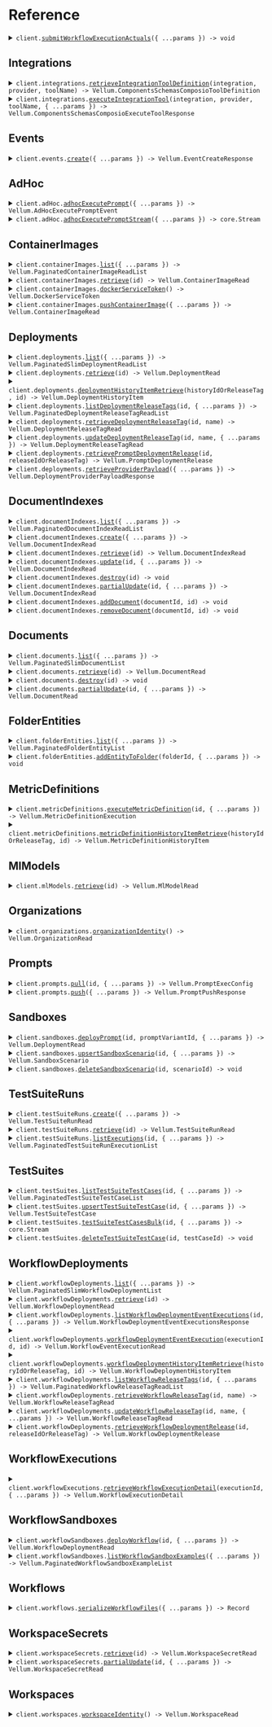# Reference

<details><summary><code>client.<a href="/src/Client.ts">submitWorkflowExecutionActuals</a>({ ...params }) -> void</code></summary>
<dl>
<dd>

#### 📝 Description

<dl>
<dd>

<dl>
<dd>

    Used to submit feedback regarding the quality of previous workflow execution and its outputs.

    **Note:** Uses a base url of `https://predict.vellum.ai`.

</dd>
</dl>
</dd>
</dl>

#### 🔌 Usage

<dl>
<dd>

<dl>
<dd>

```typescript
await client.submitWorkflowExecutionActuals({
    actuals: [
        {
            outputType: "STRING",
        },
        {
            outputType: "STRING",
        },
    ],
});
```

</dd>
</dl>
</dd>
</dl>

#### ⚙️ Parameters

<dl>
<dd>

<dl>
<dd>

**request:** `Vellum.SubmitWorkflowExecutionActualsRequest`

</dd>
</dl>

<dl>
<dd>

**requestOptions:** `VellumClient.RequestOptions`

</dd>
</dl>
</dd>
</dl>

</dd>
</dl>
</details>

##

## Integrations

<details><summary><code>client.integrations.<a href="/src/api/resources/integrations/client/Client.ts">retrieveIntegrationToolDefinition</a>(integration, provider, toolName) -> Vellum.ComponentsSchemasComposioToolDefinition</code></summary>
<dl>
<dd>

#### 🔌 Usage

<dl>
<dd>

<dl>
<dd>

```typescript
await client.integrations.retrieveIntegrationToolDefinition("integration", "provider", "tool_name");
```

</dd>
</dl>
</dd>
</dl>

#### ⚙️ Parameters

<dl>
<dd>

<dl>
<dd>

**integration:** `string` — The integration name

</dd>
</dl>

<dl>
<dd>

**provider:** `string` — The integration provider name

</dd>
</dl>

<dl>
<dd>

**toolName:** `string` — The tool's unique name, as specified by the integration provider

</dd>
</dl>

<dl>
<dd>

**requestOptions:** `Integrations.RequestOptions`

</dd>
</dl>
</dd>
</dl>

</dd>
</dl>
</details>

<details><summary><code>client.integrations.<a href="/src/api/resources/integrations/client/Client.ts">executeIntegrationTool</a>(integration, provider, toolName, { ...params }) -> Vellum.ComponentsSchemasComposioExecuteToolResponse</code></summary>
<dl>
<dd>

#### 🔌 Usage

<dl>
<dd>

<dl>
<dd>

```typescript
await client.integrations.executeIntegrationTool("integration", "provider", "tool_name", {
    provider: "COMPOSIO",
    arguments: {
        arguments: {
            key: "value",
        },
    },
});
```

</dd>
</dl>
</dd>
</dl>

#### ⚙️ Parameters

<dl>
<dd>

<dl>
<dd>

**integration:** `string` — The integration name

</dd>
</dl>

<dl>
<dd>

**provider:** `string` — The integration provider name

</dd>
</dl>

<dl>
<dd>

**toolName:** `string` — The tool's unique name, as specified by the integration provider

</dd>
</dl>

<dl>
<dd>

**request:** `Vellum.ComponentsSchemasComposioExecuteToolRequest`

</dd>
</dl>

<dl>
<dd>

**requestOptions:** `Integrations.RequestOptions`

</dd>
</dl>
</dd>
</dl>

</dd>
</dl>
</details>

## Events

<details><summary><code>client.events.<a href="/src/api/resources/events/client/Client.ts">create</a>({ ...params }) -> Vellum.EventCreateResponse</code></summary>
<dl>
<dd>

#### 📝 Description

<dl>
<dd>

<dl>
<dd>

Accept an event or list of events and publish them to ClickHouse for analytics processing.

</dd>
</dl>
</dd>
</dl>

#### 🔌 Usage

<dl>
<dd>

<dl>
<dd>

```typescript
await client.events.create([
    {
        name: "node.execution.initiated",
        body: {
            nodeDefinition: {
                name: "name",
                module: ["module", "module"],
                id: "id",
            },
            inputs: {
                inputs: {
                    key: "value",
                },
            },
        },
        id: "id",
        timestamp: "2024-01-15T09:30:00Z",
        traceId: "trace_id",
        spanId: "span_id",
    },
    {
        name: "node.execution.initiated",
        body: {
            nodeDefinition: {
                name: "name",
                module: ["module", "module"],
                id: "id",
            },
            inputs: {
                inputs: {
                    key: "value",
                },
            },
        },
        id: "id",
        timestamp: "2024-01-15T09:30:00Z",
        traceId: "trace_id",
        spanId: "span_id",
    },
]);
```

</dd>
</dl>
</dd>
</dl>

#### ⚙️ Parameters

<dl>
<dd>

<dl>
<dd>

**request:** `Vellum.CreateWorkflowEventRequest`

</dd>
</dl>

<dl>
<dd>

**requestOptions:** `Events.RequestOptions`

</dd>
</dl>
</dd>
</dl>

</dd>
</dl>
</details>

## AdHoc

<details><summary><code>client.adHoc.<a href="/src/api/resources/adHoc/client/Client.ts">adhocExecutePrompt</a>({ ...params }) -> Vellum.AdHocExecutePromptEvent</code></summary>
<dl>
<dd>

#### 🔌 Usage

<dl>
<dd>

<dl>
<dd>

```typescript
await client.adHoc.adhocExecutePrompt({
    mlModel: "x",
    inputValues: [
        {
            name: "x",
            type: "STRING",
            value: "value",
        },
        {
            name: "x",
            type: "STRING",
            value: "value",
        },
    ],
    inputVariables: [
        {
            id: "x",
            key: "key",
            type: "STRING",
        },
        {
            id: "x",
            key: "key",
            type: "STRING",
        },
    ],
    parameters: {},
    blocks: [
        {
            blockType: "JINJA",
            template: "template",
        },
        {
            blockType: "JINJA",
            template: "template",
        },
    ],
});
```

</dd>
</dl>
</dd>
</dl>

#### ⚙️ Parameters

<dl>
<dd>

<dl>
<dd>

**request:** `Vellum.AdHocExecutePrompt`

</dd>
</dl>

<dl>
<dd>

**requestOptions:** `AdHoc.RequestOptions`

</dd>
</dl>
</dd>
</dl>

</dd>
</dl>
</details>

<details><summary><code>client.adHoc.<a href="/src/api/resources/adHoc/client/Client.ts">adhocExecutePromptStream</a>({ ...params }) -> core.Stream<Vellum.AdHocExecutePromptEvent></code></summary>
<dl>
<dd>

#### 🔌 Usage

<dl>
<dd>

<dl>
<dd>

```typescript
const response = await client.adHoc.adhocExecutePromptStream({
    mlModel: "x",
    inputValues: [
        {
            name: "x",
            type: "STRING",
            value: "value",
        },
        {
            name: "x",
            type: "STRING",
            value: "value",
        },
    ],
    inputVariables: [
        {
            id: "x",
            key: "key",
            type: "STRING",
        },
        {
            id: "x",
            key: "key",
            type: "STRING",
        },
    ],
    parameters: {},
    blocks: [
        {
            blockType: "JINJA",
            template: "template",
        },
        {
            blockType: "JINJA",
            template: "template",
        },
    ],
});
for await (const item of response) {
    console.log(item);
}
```

</dd>
</dl>
</dd>
</dl>

#### ⚙️ Parameters

<dl>
<dd>

<dl>
<dd>

**request:** `Vellum.AdHocExecutePromptStream`

</dd>
</dl>

<dl>
<dd>

**requestOptions:** `AdHoc.RequestOptions`

</dd>
</dl>
</dd>
</dl>

</dd>
</dl>
</details>

## ContainerImages

<details><summary><code>client.containerImages.<a href="/src/api/resources/containerImages/client/Client.ts">list</a>({ ...params }) -> Vellum.PaginatedContainerImageReadList</code></summary>
<dl>
<dd>

#### 📝 Description

<dl>
<dd>

<dl>
<dd>

Retrieve a list of container images for the organization.

</dd>
</dl>
</dd>
</dl>

#### 🔌 Usage

<dl>
<dd>

<dl>
<dd>

```typescript
await client.containerImages.list();
```

</dd>
</dl>
</dd>
</dl>

#### ⚙️ Parameters

<dl>
<dd>

<dl>
<dd>

**request:** `Vellum.ContainerImagesListRequest`

</dd>
</dl>

<dl>
<dd>

**requestOptions:** `ContainerImages.RequestOptions`

</dd>
</dl>
</dd>
</dl>

</dd>
</dl>
</details>

<details><summary><code>client.containerImages.<a href="/src/api/resources/containerImages/client/Client.ts">retrieve</a>(id) -> Vellum.ContainerImageRead</code></summary>
<dl>
<dd>

#### 📝 Description

<dl>
<dd>

<dl>
<dd>

Retrieve a Container Image by its ID or name.

</dd>
</dl>
</dd>
</dl>

#### 🔌 Usage

<dl>
<dd>

<dl>
<dd>

```typescript
await client.containerImages.retrieve("id");
```

</dd>
</dl>
</dd>
</dl>

#### ⚙️ Parameters

<dl>
<dd>

<dl>
<dd>

**id:** `string` — Either the Container Image's ID or its unique name

</dd>
</dl>

<dl>
<dd>

**requestOptions:** `ContainerImages.RequestOptions`

</dd>
</dl>
</dd>
</dl>

</dd>
</dl>
</details>

<details><summary><code>client.containerImages.<a href="/src/api/resources/containerImages/client/Client.ts">dockerServiceToken</a>() -> Vellum.DockerServiceToken</code></summary>
<dl>
<dd>

#### 🔌 Usage

<dl>
<dd>

<dl>
<dd>

```typescript
await client.containerImages.dockerServiceToken();
```

</dd>
</dl>
</dd>
</dl>

#### ⚙️ Parameters

<dl>
<dd>

<dl>
<dd>

**requestOptions:** `ContainerImages.RequestOptions`

</dd>
</dl>
</dd>
</dl>

</dd>
</dl>
</details>

<details><summary><code>client.containerImages.<a href="/src/api/resources/containerImages/client/Client.ts">pushContainerImage</a>({ ...params }) -> Vellum.ContainerImageRead</code></summary>
<dl>
<dd>

#### 🔌 Usage

<dl>
<dd>

<dl>
<dd>

```typescript
await client.containerImages.pushContainerImage({
    name: "x",
    sha: "x",
    tags: ["tags", "tags"],
});
```

</dd>
</dl>
</dd>
</dl>

#### ⚙️ Parameters

<dl>
<dd>

<dl>
<dd>

**request:** `Vellum.PushContainerImageRequest`

</dd>
</dl>

<dl>
<dd>

**requestOptions:** `ContainerImages.RequestOptions`

</dd>
</dl>
</dd>
</dl>

</dd>
</dl>
</details>

## Deployments

<details><summary><code>client.deployments.<a href="/src/api/resources/deployments/client/Client.ts">list</a>({ ...params }) -> Vellum.PaginatedSlimDeploymentReadList</code></summary>
<dl>
<dd>

#### 📝 Description

<dl>
<dd>

<dl>
<dd>

Used to list all Prompt Deployments.

</dd>
</dl>
</dd>
</dl>

#### 🔌 Usage

<dl>
<dd>

<dl>
<dd>

```typescript
await client.deployments.list();
```

</dd>
</dl>
</dd>
</dl>

#### ⚙️ Parameters

<dl>
<dd>

<dl>
<dd>

**request:** `Vellum.DeploymentsListRequest`

</dd>
</dl>

<dl>
<dd>

**requestOptions:** `Deployments.RequestOptions`

</dd>
</dl>
</dd>
</dl>

</dd>
</dl>
</details>

<details><summary><code>client.deployments.<a href="/src/api/resources/deployments/client/Client.ts">retrieve</a>(id) -> Vellum.DeploymentRead</code></summary>
<dl>
<dd>

#### 📝 Description

<dl>
<dd>

<dl>
<dd>

Used to retrieve a Prompt Deployment given its ID or name.

</dd>
</dl>
</dd>
</dl>

#### 🔌 Usage

<dl>
<dd>

<dl>
<dd>

```typescript
await client.deployments.retrieve("id");
```

</dd>
</dl>
</dd>
</dl>

#### ⚙️ Parameters

<dl>
<dd>

<dl>
<dd>

**id:** `string` — Either the Prompt Deployment's ID or its unique name

</dd>
</dl>

<dl>
<dd>

**requestOptions:** `Deployments.RequestOptions`

</dd>
</dl>
</dd>
</dl>

</dd>
</dl>
</details>

<details><summary><code>client.deployments.<a href="/src/api/resources/deployments/client/Client.ts">deploymentHistoryItemRetrieve</a>(historyIdOrReleaseTag, id) -> Vellum.DeploymentHistoryItem</code></summary>
<dl>
<dd>

#### 📝 Description

<dl>
<dd>

<dl>
<dd>

DEPRECATED: This endpoint is deprecated and will be removed in a future release. Please use the
`retrieve_prompt_deployment_release` xendpoint instead.

</dd>
</dl>
</dd>
</dl>

#### 🔌 Usage

<dl>
<dd>

<dl>
<dd>

```typescript
await client.deployments.deploymentHistoryItemRetrieve("history_id_or_release_tag", "id");
```

</dd>
</dl>
</dd>
</dl>

#### ⚙️ Parameters

<dl>
<dd>

<dl>
<dd>

**historyIdOrReleaseTag:** `string` — Either the UUID of Deployment History Item you'd like to retrieve, or the name of a Release Tag that's pointing to the Deployment History Item you'd like to retrieve.

</dd>
</dl>

<dl>
<dd>

**id:** `string` — Either the Prompt Deployment's ID or its unique name

</dd>
</dl>

<dl>
<dd>

**requestOptions:** `Deployments.RequestOptions`

</dd>
</dl>
</dd>
</dl>

</dd>
</dl>
</details>

<details><summary><code>client.deployments.<a href="/src/api/resources/deployments/client/Client.ts">listDeploymentReleaseTags</a>(id, { ...params }) -> Vellum.PaginatedDeploymentReleaseTagReadList</code></summary>
<dl>
<dd>

#### 📝 Description

<dl>
<dd>

<dl>
<dd>

List Release Tags associated with the specified Prompt Deployment

</dd>
</dl>
</dd>
</dl>

#### 🔌 Usage

<dl>
<dd>

<dl>
<dd>

```typescript
await client.deployments.listDeploymentReleaseTags("id");
```

</dd>
</dl>
</dd>
</dl>

#### ⚙️ Parameters

<dl>
<dd>

<dl>
<dd>

**id:** `string` — Either the Prompt Deployment's ID or its unique name

</dd>
</dl>

<dl>
<dd>

**request:** `Vellum.ListDeploymentReleaseTagsRequest`

</dd>
</dl>

<dl>
<dd>

**requestOptions:** `Deployments.RequestOptions`

</dd>
</dl>
</dd>
</dl>

</dd>
</dl>
</details>

<details><summary><code>client.deployments.<a href="/src/api/resources/deployments/client/Client.ts">retrieveDeploymentReleaseTag</a>(id, name) -> Vellum.DeploymentReleaseTagRead</code></summary>
<dl>
<dd>

#### 📝 Description

<dl>
<dd>

<dl>
<dd>

Retrieve a Deployment Release Tag by tag name, associated with a specified Deployment.

</dd>
</dl>
</dd>
</dl>

#### 🔌 Usage

<dl>
<dd>

<dl>
<dd>

```typescript
await client.deployments.retrieveDeploymentReleaseTag("id", "name");
```

</dd>
</dl>
</dd>
</dl>

#### ⚙️ Parameters

<dl>
<dd>

<dl>
<dd>

**id:** `string` — Either the Prompt Deployment's ID or its unique name

</dd>
</dl>

<dl>
<dd>

**name:** `string` — The name of the Release Tag associated with this Deployment that you'd like to retrieve.

</dd>
</dl>

<dl>
<dd>

**requestOptions:** `Deployments.RequestOptions`

</dd>
</dl>
</dd>
</dl>

</dd>
</dl>
</details>

<details><summary><code>client.deployments.<a href="/src/api/resources/deployments/client/Client.ts">updateDeploymentReleaseTag</a>(id, name, { ...params }) -> Vellum.DeploymentReleaseTagRead</code></summary>
<dl>
<dd>

#### 📝 Description

<dl>
<dd>

<dl>
<dd>

Updates an existing Release Tag associated with the specified Prompt Deployment.

</dd>
</dl>
</dd>
</dl>

#### 🔌 Usage

<dl>
<dd>

<dl>
<dd>

```typescript
await client.deployments.updateDeploymentReleaseTag("id", "name");
```

</dd>
</dl>
</dd>
</dl>

#### ⚙️ Parameters

<dl>
<dd>

<dl>
<dd>

**id:** `string` — Either the Prompt Deployment's ID or its unique name

</dd>
</dl>

<dl>
<dd>

**name:** `string` — The name of the Release Tag associated with this Deployment that you'd like to update.

</dd>
</dl>

<dl>
<dd>

**request:** `Vellum.PatchedDeploymentReleaseTagUpdateRequest`

</dd>
</dl>

<dl>
<dd>

**requestOptions:** `Deployments.RequestOptions`

</dd>
</dl>
</dd>
</dl>

</dd>
</dl>
</details>

<details><summary><code>client.deployments.<a href="/src/api/resources/deployments/client/Client.ts">retrievePromptDeploymentRelease</a>(id, releaseIdOrReleaseTag) -> Vellum.PromptDeploymentRelease</code></summary>
<dl>
<dd>

#### 📝 Description

<dl>
<dd>

<dl>
<dd>

Retrieve a specific Prompt Deployment Release by either its UUID or the name of a Release Tag that points to it.

</dd>
</dl>
</dd>
</dl>

#### 🔌 Usage

<dl>
<dd>

<dl>
<dd>

```typescript
await client.deployments.retrievePromptDeploymentRelease("id", "release_id_or_release_tag");
```

</dd>
</dl>
</dd>
</dl>

#### ⚙️ Parameters

<dl>
<dd>

<dl>
<dd>

**id:** `string` — Either the Prompt Deployment's ID or its unique name

</dd>
</dl>

<dl>
<dd>

**releaseIdOrReleaseTag:** `string` — Either the UUID of Prompt Deployment Release you'd like to retrieve, or the name of a Release Tag that's pointing to the Prompt Deployment Release you'd like to retrieve.

</dd>
</dl>

<dl>
<dd>

**requestOptions:** `Deployments.RequestOptions`

</dd>
</dl>
</dd>
</dl>

</dd>
</dl>
</details>

<details><summary><code>client.deployments.<a href="/src/api/resources/deployments/client/Client.ts">retrieveProviderPayload</a>({ ...params }) -> Vellum.DeploymentProviderPayloadResponse</code></summary>
<dl>
<dd>

#### 📝 Description

<dl>
<dd>

<dl>
<dd>

Given a set of input variable values, compile the exact payload that Vellum would send to the configured model provider
for execution if the execute-prompt endpoint had been invoked. Note that this endpoint does not actually execute the
prompt or make an API call to the model provider.

This endpoint is useful if you don't want to proxy LLM provider requests through Vellum and prefer to send them directly
to the provider yourself. Note that no guarantees are made on the format of this API's response schema, other than
that it will be a valid payload for the configured model provider. It's not recommended that you try to parse or
derive meaning from the response body and instead, should simply pass it directly to the model provider as is.

We encourage you to seek advise from Vellum Support before integrating with this API for production use.

</dd>
</dl>
</dd>
</dl>

#### 🔌 Usage

<dl>
<dd>

<dl>
<dd>

```typescript
await client.deployments.retrieveProviderPayload({
    inputs: [
        {
            name: "x",
            type: "STRING",
            value: "value",
        },
        {
            name: "x",
            type: "STRING",
            value: "value",
        },
    ],
});
```

</dd>
</dl>
</dd>
</dl>

#### ⚙️ Parameters

<dl>
<dd>

<dl>
<dd>

**request:** `Vellum.DeploymentProviderPayloadRequest`

</dd>
</dl>

<dl>
<dd>

**requestOptions:** `Deployments.RequestOptions`

</dd>
</dl>
</dd>
</dl>

</dd>
</dl>
</details>

## DocumentIndexes

<details><summary><code>client.documentIndexes.<a href="/src/api/resources/documentIndexes/client/Client.ts">list</a>({ ...params }) -> Vellum.PaginatedDocumentIndexReadList</code></summary>
<dl>
<dd>

#### 📝 Description

<dl>
<dd>

<dl>
<dd>

Used to retrieve a list of Document Indexes.

</dd>
</dl>
</dd>
</dl>

#### 🔌 Usage

<dl>
<dd>

<dl>
<dd>

```typescript
await client.documentIndexes.list();
```

</dd>
</dl>
</dd>
</dl>

#### ⚙️ Parameters

<dl>
<dd>

<dl>
<dd>

**request:** `Vellum.DocumentIndexesListRequest`

</dd>
</dl>

<dl>
<dd>

**requestOptions:** `DocumentIndexes.RequestOptions`

</dd>
</dl>
</dd>
</dl>

</dd>
</dl>
</details>

<details><summary><code>client.documentIndexes.<a href="/src/api/resources/documentIndexes/client/Client.ts">create</a>({ ...params }) -> Vellum.DocumentIndexRead</code></summary>
<dl>
<dd>

#### 📝 Description

<dl>
<dd>

<dl>
<dd>

Creates a new document index.

</dd>
</dl>
</dd>
</dl>

#### 🔌 Usage

<dl>
<dd>

<dl>
<dd>

```typescript
await client.documentIndexes.create({
    label: "x",
    name: "x",
    indexingConfig: {
        vectorizer: {
            config: {},
            modelName: "text-embedding-3-small",
        },
    },
});
```

</dd>
</dl>
</dd>
</dl>

#### ⚙️ Parameters

<dl>
<dd>

<dl>
<dd>

**request:** `Vellum.DocumentIndexCreateRequest`

</dd>
</dl>

<dl>
<dd>

**requestOptions:** `DocumentIndexes.RequestOptions`

</dd>
</dl>
</dd>
</dl>

</dd>
</dl>
</details>

<details><summary><code>client.documentIndexes.<a href="/src/api/resources/documentIndexes/client/Client.ts">retrieve</a>(id) -> Vellum.DocumentIndexRead</code></summary>
<dl>
<dd>

#### 📝 Description

<dl>
<dd>

<dl>
<dd>

Used to retrieve a Document Index given its ID or name.

</dd>
</dl>
</dd>
</dl>

#### 🔌 Usage

<dl>
<dd>

<dl>
<dd>

```typescript
await client.documentIndexes.retrieve("id");
```

</dd>
</dl>
</dd>
</dl>

#### ⚙️ Parameters

<dl>
<dd>

<dl>
<dd>

**id:** `string` — Either the Document Index's ID or its unique name

</dd>
</dl>

<dl>
<dd>

**requestOptions:** `DocumentIndexes.RequestOptions`

</dd>
</dl>
</dd>
</dl>

</dd>
</dl>
</details>

<details><summary><code>client.documentIndexes.<a href="/src/api/resources/documentIndexes/client/Client.ts">update</a>(id, { ...params }) -> Vellum.DocumentIndexRead</code></summary>
<dl>
<dd>

#### 📝 Description

<dl>
<dd>

<dl>
<dd>

Used to fully update a Document Index given its ID or name.

</dd>
</dl>
</dd>
</dl>

#### 🔌 Usage

<dl>
<dd>

<dl>
<dd>

```typescript
await client.documentIndexes.update("id", {
    label: "x",
});
```

</dd>
</dl>
</dd>
</dl>

#### ⚙️ Parameters

<dl>
<dd>

<dl>
<dd>

**id:** `string` — Either the Document Index's ID or its unique name

</dd>
</dl>

<dl>
<dd>

**request:** `Vellum.DocumentIndexUpdateRequest`

</dd>
</dl>

<dl>
<dd>

**requestOptions:** `DocumentIndexes.RequestOptions`

</dd>
</dl>
</dd>
</dl>

</dd>
</dl>
</details>

<details><summary><code>client.documentIndexes.<a href="/src/api/resources/documentIndexes/client/Client.ts">destroy</a>(id) -> void</code></summary>
<dl>
<dd>

#### 📝 Description

<dl>
<dd>

<dl>
<dd>

Used to delete a Document Index given its ID or name.

</dd>
</dl>
</dd>
</dl>

#### 🔌 Usage

<dl>
<dd>

<dl>
<dd>

```typescript
await client.documentIndexes.destroy("id");
```

</dd>
</dl>
</dd>
</dl>

#### ⚙️ Parameters

<dl>
<dd>

<dl>
<dd>

**id:** `string` — Either the Document Index's ID or its unique name

</dd>
</dl>

<dl>
<dd>

**requestOptions:** `DocumentIndexes.RequestOptions`

</dd>
</dl>
</dd>
</dl>

</dd>
</dl>
</details>

<details><summary><code>client.documentIndexes.<a href="/src/api/resources/documentIndexes/client/Client.ts">partialUpdate</a>(id, { ...params }) -> Vellum.DocumentIndexRead</code></summary>
<dl>
<dd>

#### 📝 Description

<dl>
<dd>

<dl>
<dd>

Used to partial update a Document Index given its ID or name.

</dd>
</dl>
</dd>
</dl>

#### 🔌 Usage

<dl>
<dd>

<dl>
<dd>

```typescript
await client.documentIndexes.partialUpdate("id");
```

</dd>
</dl>
</dd>
</dl>

#### ⚙️ Parameters

<dl>
<dd>

<dl>
<dd>

**id:** `string` — Either the Document Index's ID or its unique name

</dd>
</dl>

<dl>
<dd>

**request:** `Vellum.PatchedDocumentIndexUpdateRequest`

</dd>
</dl>

<dl>
<dd>

**requestOptions:** `DocumentIndexes.RequestOptions`

</dd>
</dl>
</dd>
</dl>

</dd>
</dl>
</details>

<details><summary><code>client.documentIndexes.<a href="/src/api/resources/documentIndexes/client/Client.ts">addDocument</a>(documentId, id) -> void</code></summary>
<dl>
<dd>

#### 📝 Description

<dl>
<dd>

<dl>
<dd>

Adds a previously uploaded Document to the specified Document Index.

</dd>
</dl>
</dd>
</dl>

#### 🔌 Usage

<dl>
<dd>

<dl>
<dd>

```typescript
await client.documentIndexes.addDocument("document_id", "id");
```

</dd>
</dl>
</dd>
</dl>

#### ⚙️ Parameters

<dl>
<dd>

<dl>
<dd>

**documentId:** `string` — Either the Vellum-generated ID or the originally supplied external_id that uniquely identifies the Document you'd like to add.

</dd>
</dl>

<dl>
<dd>

**id:** `string` — Either the Vellum-generated ID or the originally specified name that uniquely identifies the Document Index to which you'd like to add the Document.

</dd>
</dl>

<dl>
<dd>

**requestOptions:** `DocumentIndexes.RequestOptions`

</dd>
</dl>
</dd>
</dl>

</dd>
</dl>
</details>

<details><summary><code>client.documentIndexes.<a href="/src/api/resources/documentIndexes/client/Client.ts">removeDocument</a>(documentId, id) -> void</code></summary>
<dl>
<dd>

#### 📝 Description

<dl>
<dd>

<dl>
<dd>

Removes a Document from a Document Index without deleting the Document itself.

</dd>
</dl>
</dd>
</dl>

#### 🔌 Usage

<dl>
<dd>

<dl>
<dd>

```typescript
await client.documentIndexes.removeDocument("document_id", "id");
```

</dd>
</dl>
</dd>
</dl>

#### ⚙️ Parameters

<dl>
<dd>

<dl>
<dd>

**documentId:** `string` — Either the Vellum-generated ID or the originally supplied external_id that uniquely identifies the Document you'd like to remove.

</dd>
</dl>

<dl>
<dd>

**id:** `string` — Either the Vellum-generated ID or the originally specified name that uniquely identifies the Document Index from which you'd like to remove a Document.

</dd>
</dl>

<dl>
<dd>

**requestOptions:** `DocumentIndexes.RequestOptions`

</dd>
</dl>
</dd>
</dl>

</dd>
</dl>
</details>

## Documents

<details><summary><code>client.documents.<a href="/src/api/resources/documents/client/Client.ts">list</a>({ ...params }) -> Vellum.PaginatedSlimDocumentList</code></summary>
<dl>
<dd>

#### 📝 Description

<dl>
<dd>

<dl>
<dd>

Used to list documents. Optionally filter on supported fields.

</dd>
</dl>
</dd>
</dl>

#### 🔌 Usage

<dl>
<dd>

<dl>
<dd>

```typescript
await client.documents.list();
```

</dd>
</dl>
</dd>
</dl>

#### ⚙️ Parameters

<dl>
<dd>

<dl>
<dd>

**request:** `Vellum.DocumentsListRequest`

</dd>
</dl>

<dl>
<dd>

**requestOptions:** `Documents.RequestOptions`

</dd>
</dl>
</dd>
</dl>

</dd>
</dl>
</details>

<details><summary><code>client.documents.<a href="/src/api/resources/documents/client/Client.ts">retrieve</a>(id) -> Vellum.DocumentRead</code></summary>
<dl>
<dd>

#### 📝 Description

<dl>
<dd>

<dl>
<dd>

Retrieve a Document, keying off of either its Vellum-generated ID or its external ID.

</dd>
</dl>
</dd>
</dl>

#### 🔌 Usage

<dl>
<dd>

<dl>
<dd>

```typescript
await client.documents.retrieve("id");
```

</dd>
</dl>
</dd>
</dl>

#### ⚙️ Parameters

<dl>
<dd>

<dl>
<dd>

**id:** `string`

</dd>
</dl>

<dl>
<dd>

**requestOptions:** `Documents.RequestOptions`

</dd>
</dl>
</dd>
</dl>

</dd>
</dl>
</details>

<details><summary><code>client.documents.<a href="/src/api/resources/documents/client/Client.ts">destroy</a>(id) -> void</code></summary>
<dl>
<dd>

#### 📝 Description

<dl>
<dd>

<dl>
<dd>

Delete a Document, keying off of either its Vellum-generated ID or its external ID.

</dd>
</dl>
</dd>
</dl>

#### 🔌 Usage

<dl>
<dd>

<dl>
<dd>

```typescript
await client.documents.destroy("id");
```

</dd>
</dl>
</dd>
</dl>

#### ⚙️ Parameters

<dl>
<dd>

<dl>
<dd>

**id:** `string`

</dd>
</dl>

<dl>
<dd>

**requestOptions:** `Documents.RequestOptions`

</dd>
</dl>
</dd>
</dl>

</dd>
</dl>
</details>

<details><summary><code>client.documents.<a href="/src/api/resources/documents/client/Client.ts">partialUpdate</a>(id, { ...params }) -> Vellum.DocumentRead</code></summary>
<dl>
<dd>

#### 📝 Description

<dl>
<dd>

<dl>
<dd>

Update a Document, keying off of either its Vellum-generated ID or its external ID. Particularly useful for updating its metadata.

</dd>
</dl>
</dd>
</dl>

#### 🔌 Usage

<dl>
<dd>

<dl>
<dd>

```typescript
await client.documents.partialUpdate("id");
```

</dd>
</dl>
</dd>
</dl>

#### ⚙️ Parameters

<dl>
<dd>

<dl>
<dd>

**id:** `string`

</dd>
</dl>

<dl>
<dd>

**request:** `Vellum.PatchedDocumentUpdateRequest`

</dd>
</dl>

<dl>
<dd>

**requestOptions:** `Documents.RequestOptions`

</dd>
</dl>
</dd>
</dl>

</dd>
</dl>
</details>

## FolderEntities

<details><summary><code>client.folderEntities.<a href="/src/api/resources/folderEntities/client/Client.ts">list</a>({ ...params }) -> Vellum.PaginatedFolderEntityList</code></summary>
<dl>
<dd>

#### 📝 Description

<dl>
<dd>

<dl>
<dd>

List all folder entities within a specified folder.

</dd>
</dl>
</dd>
</dl>

#### 🔌 Usage

<dl>
<dd>

<dl>
<dd>

```typescript
await client.folderEntities.list({
    parentFolderId: "parent_folder_id",
});
```

</dd>
</dl>
</dd>
</dl>

#### ⚙️ Parameters

<dl>
<dd>

<dl>
<dd>

**request:** `Vellum.FolderEntitiesListRequest`

</dd>
</dl>

<dl>
<dd>

**requestOptions:** `FolderEntities.RequestOptions`

</dd>
</dl>
</dd>
</dl>

</dd>
</dl>
</details>

<details><summary><code>client.folderEntities.<a href="/src/api/resources/folderEntities/client/Client.ts">addEntityToFolder</a>(folderId, { ...params }) -> void</code></summary>
<dl>
<dd>

#### 📝 Description

<dl>
<dd>

<dl>
<dd>

Add an entity to a specific folder or root directory.

Adding an entity to a folder will remove it from any other folders it might have been a member of.

</dd>
</dl>
</dd>
</dl>

#### 🔌 Usage

<dl>
<dd>

<dl>
<dd>

```typescript
await client.folderEntities.addEntityToFolder("folder_id", {
    entityId: "entity_id",
});
```

</dd>
</dl>
</dd>
</dl>

#### ⚙️ Parameters

<dl>
<dd>

<dl>
<dd>

**folderId:** `string`

The ID of the folder to which the entity should be added. This can be a UUID of a folder, or the name of a root
directory. Supported root directories include:

- PROMPT_SANDBOX
- WORKFLOW_SANDBOX
- DOCUMENT_INDEX
- TEST_SUITE

</dd>
</dl>

<dl>
<dd>

**request:** `Vellum.AddEntityToFolderRequest`

</dd>
</dl>

<dl>
<dd>

**requestOptions:** `FolderEntities.RequestOptions`

</dd>
</dl>
</dd>
</dl>

</dd>
</dl>
</details>

## MetricDefinitions

<details><summary><code>client.metricDefinitions.<a href="/src/api/resources/metricDefinitions/client/Client.ts">executeMetricDefinition</a>(id, { ...params }) -> Vellum.MetricDefinitionExecution</code></summary>
<dl>
<dd>

#### 🔌 Usage

<dl>
<dd>

<dl>
<dd>

```typescript
await client.metricDefinitions.executeMetricDefinition("id", {
    inputs: [
        {
            name: "x",
            type: "STRING",
            value: "value",
        },
        {
            name: "x",
            type: "STRING",
            value: "value",
        },
    ],
});
```

</dd>
</dl>
</dd>
</dl>

#### ⚙️ Parameters

<dl>
<dd>

<dl>
<dd>

**id:** `string` — Either the Metric Definition's ID or its unique name

</dd>
</dl>

<dl>
<dd>

**request:** `Vellum.ExecuteMetricDefinition`

</dd>
</dl>

<dl>
<dd>

**requestOptions:** `MetricDefinitions.RequestOptions`

</dd>
</dl>
</dd>
</dl>

</dd>
</dl>
</details>

<details><summary><code>client.metricDefinitions.<a href="/src/api/resources/metricDefinitions/client/Client.ts">metricDefinitionHistoryItemRetrieve</a>(historyIdOrReleaseTag, id) -> Vellum.MetricDefinitionHistoryItem</code></summary>
<dl>
<dd>

#### 🔌 Usage

<dl>
<dd>

<dl>
<dd>

```typescript
await client.metricDefinitions.metricDefinitionHistoryItemRetrieve("history_id_or_release_tag", "id");
```

</dd>
</dl>
</dd>
</dl>

#### ⚙️ Parameters

<dl>
<dd>

<dl>
<dd>

**historyIdOrReleaseTag:** `string` — Either the UUID of Metric Definition History Item you'd like to retrieve, or the name of a Release Tag that's pointing to the Metric Definition History Item you'd like to retrieve.

</dd>
</dl>

<dl>
<dd>

**id:** `string` — A UUID string identifying this metric definition.

</dd>
</dl>

<dl>
<dd>

**requestOptions:** `MetricDefinitions.RequestOptions`

</dd>
</dl>
</dd>
</dl>

</dd>
</dl>
</details>

## MlModels

<details><summary><code>client.mlModels.<a href="/src/api/resources/mlModels/client/Client.ts">retrieve</a>(id) -> Vellum.MlModelRead</code></summary>
<dl>
<dd>

#### 📝 Description

<dl>
<dd>

<dl>
<dd>

Retrieve details about an ML Model

</dd>
</dl>
</dd>
</dl>

#### 🔌 Usage

<dl>
<dd>

<dl>
<dd>

```typescript
await client.mlModels.retrieve("id");
```

</dd>
</dl>
</dd>
</dl>

#### ⚙️ Parameters

<dl>
<dd>

<dl>
<dd>

**id:** `string` — Either the ML Model's ID, its unique name, or its ID in the workspace.

</dd>
</dl>

<dl>
<dd>

**requestOptions:** `MlModels.RequestOptions`

</dd>
</dl>
</dd>
</dl>

</dd>
</dl>
</details>

## Organizations

<details><summary><code>client.organizations.<a href="/src/api/resources/organizations/client/Client.ts">organizationIdentity</a>() -> Vellum.OrganizationRead</code></summary>
<dl>
<dd>

#### 📝 Description

<dl>
<dd>

<dl>
<dd>

Retrieves information about the active Organization

</dd>
</dl>
</dd>
</dl>

#### 🔌 Usage

<dl>
<dd>

<dl>
<dd>

```typescript
await client.organizations.organizationIdentity();
```

</dd>
</dl>
</dd>
</dl>

#### ⚙️ Parameters

<dl>
<dd>

<dl>
<dd>

**requestOptions:** `Organizations.RequestOptions`

</dd>
</dl>
</dd>
</dl>

</dd>
</dl>
</details>

## Prompts

<details><summary><code>client.prompts.<a href="/src/api/resources/prompts/client/Client.ts">pull</a>(id, { ...params }) -> Vellum.PromptExecConfig</code></summary>
<dl>
<dd>

#### 📝 Description

<dl>
<dd>

<dl>
<dd>

Used to pull the definition of a Prompt from Vellum.

</dd>
</dl>
</dd>
</dl>

#### 🔌 Usage

<dl>
<dd>

<dl>
<dd>

```typescript
await client.prompts.pull("id");
```

</dd>
</dl>
</dd>
</dl>

#### ⚙️ Parameters

<dl>
<dd>

<dl>
<dd>

**id:** `string` — The ID of the Prompt to pull from. Prompt Sandbox IDs are currently supported.

</dd>
</dl>

<dl>
<dd>

**request:** `Vellum.PromptsPullRequest`

</dd>
</dl>

<dl>
<dd>

**requestOptions:** `Prompts.RequestOptions`

</dd>
</dl>
</dd>
</dl>

</dd>
</dl>
</details>

<details><summary><code>client.prompts.<a href="/src/api/resources/prompts/client/Client.ts">push</a>({ ...params }) -> Vellum.PromptPushResponse</code></summary>
<dl>
<dd>

#### 📝 Description

<dl>
<dd>

<dl>
<dd>

Used to push updates to a Prompt in Vellum.

</dd>
</dl>
</dd>
</dl>

#### 🔌 Usage

<dl>
<dd>

<dl>
<dd>

```typescript
await client.prompts.push({
    execConfig: {
        mlModel: "ml_model",
        inputVariables: [
            {
                id: "x",
                key: "key",
                type: "STRING",
            },
            {
                id: "x",
                key: "key",
                type: "STRING",
            },
        ],
        parameters: {},
        blocks: [
            {
                blockType: "JINJA",
                template: "template",
            },
            {
                blockType: "JINJA",
                template: "template",
            },
        ],
    },
});
```

</dd>
</dl>
</dd>
</dl>

#### ⚙️ Parameters

<dl>
<dd>

<dl>
<dd>

**request:** `Vellum.PromptPush`

</dd>
</dl>

<dl>
<dd>

**requestOptions:** `Prompts.RequestOptions`

</dd>
</dl>
</dd>
</dl>

</dd>
</dl>
</details>

## Sandboxes

<details><summary><code>client.sandboxes.<a href="/src/api/resources/sandboxes/client/Client.ts">deployPrompt</a>(id, promptVariantId, { ...params }) -> Vellum.DeploymentRead</code></summary>
<dl>
<dd>

#### 🔌 Usage

<dl>
<dd>

<dl>
<dd>

```typescript
await client.sandboxes.deployPrompt("id", "prompt_variant_id");
```

</dd>
</dl>
</dd>
</dl>

#### ⚙️ Parameters

<dl>
<dd>

<dl>
<dd>

**id:** `string` — A UUID string identifying this sandbox.

</dd>
</dl>

<dl>
<dd>

**promptVariantId:** `string` — An ID identifying the Prompt you'd like to deploy.

</dd>
</dl>

<dl>
<dd>

**request:** `Vellum.DeploySandboxPromptRequest`

</dd>
</dl>

<dl>
<dd>

**requestOptions:** `Sandboxes.RequestOptions`

</dd>
</dl>
</dd>
</dl>

</dd>
</dl>
</details>

<details><summary><code>client.sandboxes.<a href="/src/api/resources/sandboxes/client/Client.ts">upsertSandboxScenario</a>(id, { ...params }) -> Vellum.SandboxScenario</code></summary>
<dl>
<dd>

#### 📝 Description

<dl>
<dd>

<dl>
<dd>

Upserts a new scenario for a sandbox, keying off of the optionally provided scenario id.

If an id is provided and has a match, the scenario will be updated. If no id is provided or no match
is found, a new scenario will be appended to the end.

Note that a full replacement of the scenario is performed, so any fields not provided will be removed
or overwritten with default values.

</dd>
</dl>
</dd>
</dl>

#### 🔌 Usage

<dl>
<dd>

<dl>
<dd>

```typescript
await client.sandboxes.upsertSandboxScenario("id", {
    inputs: [
        {
            type: "STRING",
            name: "x",
        },
        {
            type: "STRING",
            name: "x",
        },
    ],
});
```

</dd>
</dl>
</dd>
</dl>

#### ⚙️ Parameters

<dl>
<dd>

<dl>
<dd>

**id:** `string` — A UUID string identifying this sandbox.

</dd>
</dl>

<dl>
<dd>

**request:** `Vellum.UpsertSandboxScenarioRequest`

</dd>
</dl>

<dl>
<dd>

**requestOptions:** `Sandboxes.RequestOptions`

</dd>
</dl>
</dd>
</dl>

</dd>
</dl>
</details>

<details><summary><code>client.sandboxes.<a href="/src/api/resources/sandboxes/client/Client.ts">deleteSandboxScenario</a>(id, scenarioId) -> void</code></summary>
<dl>
<dd>

#### 📝 Description

<dl>
<dd>

<dl>
<dd>

Deletes an existing scenario from a sandbox, keying off of the provided scenario id.

</dd>
</dl>
</dd>
</dl>

#### 🔌 Usage

<dl>
<dd>

<dl>
<dd>

```typescript
await client.sandboxes.deleteSandboxScenario("id", "scenario_id");
```

</dd>
</dl>
</dd>
</dl>

#### ⚙️ Parameters

<dl>
<dd>

<dl>
<dd>

**id:** `string` — A UUID string identifying this sandbox.

</dd>
</dl>

<dl>
<dd>

**scenarioId:** `string` — An id identifying the scenario that you'd like to delete

</dd>
</dl>

<dl>
<dd>

**requestOptions:** `Sandboxes.RequestOptions`

</dd>
</dl>
</dd>
</dl>

</dd>
</dl>
</details>

## TestSuiteRuns

<details><summary><code>client.testSuiteRuns.<a href="/src/api/resources/testSuiteRuns/client/Client.ts">create</a>({ ...params }) -> Vellum.TestSuiteRunRead</code></summary>
<dl>
<dd>

#### 📝 Description

<dl>
<dd>

<dl>
<dd>

Trigger a Test Suite and create a new Test Suite Run

</dd>
</dl>
</dd>
</dl>

#### 🔌 Usage

<dl>
<dd>

<dl>
<dd>

```typescript
await client.testSuiteRuns.create({
    execConfig: {
        type: "DEPLOYMENT_RELEASE_TAG",
        data: {
            deploymentId: "deployment_id",
        },
    },
});
```

</dd>
</dl>
</dd>
</dl>

#### ⚙️ Parameters

<dl>
<dd>

<dl>
<dd>

**request:** `Vellum.TestSuiteRunCreateRequest`

</dd>
</dl>

<dl>
<dd>

**requestOptions:** `TestSuiteRuns.RequestOptions`

</dd>
</dl>
</dd>
</dl>

</dd>
</dl>
</details>

<details><summary><code>client.testSuiteRuns.<a href="/src/api/resources/testSuiteRuns/client/Client.ts">retrieve</a>(id) -> Vellum.TestSuiteRunRead</code></summary>
<dl>
<dd>

#### 📝 Description

<dl>
<dd>

<dl>
<dd>

Retrieve a specific Test Suite Run by ID

</dd>
</dl>
</dd>
</dl>

#### 🔌 Usage

<dl>
<dd>

<dl>
<dd>

```typescript
await client.testSuiteRuns.retrieve("id");
```

</dd>
</dl>
</dd>
</dl>

#### ⚙️ Parameters

<dl>
<dd>

<dl>
<dd>

**id:** `string` — A UUID string identifying this test suite run.

</dd>
</dl>

<dl>
<dd>

**requestOptions:** `TestSuiteRuns.RequestOptions`

</dd>
</dl>
</dd>
</dl>

</dd>
</dl>
</details>

<details><summary><code>client.testSuiteRuns.<a href="/src/api/resources/testSuiteRuns/client/Client.ts">listExecutions</a>(id, { ...params }) -> Vellum.PaginatedTestSuiteRunExecutionList</code></summary>
<dl>
<dd>

#### 🔌 Usage

<dl>
<dd>

<dl>
<dd>

```typescript
await client.testSuiteRuns.listExecutions("id");
```

</dd>
</dl>
</dd>
</dl>

#### ⚙️ Parameters

<dl>
<dd>

<dl>
<dd>

**id:** `string` — A UUID string identifying this test suite run.

</dd>
</dl>

<dl>
<dd>

**request:** `Vellum.TestSuiteRunsListExecutionsRequest`

</dd>
</dl>

<dl>
<dd>

**requestOptions:** `TestSuiteRuns.RequestOptions`

</dd>
</dl>
</dd>
</dl>

</dd>
</dl>
</details>

## TestSuites

<details><summary><code>client.testSuites.<a href="/src/api/resources/testSuites/client/Client.ts">listTestSuiteTestCases</a>(id, { ...params }) -> Vellum.PaginatedTestSuiteTestCaseList</code></summary>
<dl>
<dd>

#### 📝 Description

<dl>
<dd>

<dl>
<dd>

List the Test Cases associated with a Test Suite

</dd>
</dl>
</dd>
</dl>

#### 🔌 Usage

<dl>
<dd>

<dl>
<dd>

```typescript
await client.testSuites.listTestSuiteTestCases("id");
```

</dd>
</dl>
</dd>
</dl>

#### ⚙️ Parameters

<dl>
<dd>

<dl>
<dd>

**id:** `string` — Either the Test Suites' ID or its unique name

</dd>
</dl>

<dl>
<dd>

**request:** `Vellum.ListTestSuiteTestCasesRequest`

</dd>
</dl>

<dl>
<dd>

**requestOptions:** `TestSuites.RequestOptions`

</dd>
</dl>
</dd>
</dl>

</dd>
</dl>
</details>

<details><summary><code>client.testSuites.<a href="/src/api/resources/testSuites/client/Client.ts">upsertTestSuiteTestCase</a>(id, { ...params }) -> Vellum.TestSuiteTestCase</code></summary>
<dl>
<dd>

#### 📝 Description

<dl>
<dd>

<dl>
<dd>

Upserts a new test case for a test suite, keying off of the optionally provided test case id.

If an id is provided and has a match, the test case will be updated. If no id is provided or no match
is found, a new test case will be appended to the end.

Note that a full replacement of the test case is performed, so any fields not provided will be removed
or overwritten with default values.

</dd>
</dl>
</dd>
</dl>

#### 🔌 Usage

<dl>
<dd>

<dl>
<dd>

```typescript
await client.testSuites.upsertTestSuiteTestCase("id", {
    inputValues: [
        {
            type: "STRING",
            name: "x",
        },
        {
            type: "STRING",
            name: "x",
        },
    ],
    evaluationValues: [
        {
            type: "STRING",
            name: "x",
        },
        {
            type: "STRING",
            name: "x",
        },
    ],
});
```

</dd>
</dl>
</dd>
</dl>

#### ⚙️ Parameters

<dl>
<dd>

<dl>
<dd>

**id:** `string` — Either the Test Suites' ID or its unique name

</dd>
</dl>

<dl>
<dd>

**request:** `Vellum.UpsertTestSuiteTestCaseRequest`

</dd>
</dl>

<dl>
<dd>

**requestOptions:** `TestSuites.RequestOptions`

</dd>
</dl>
</dd>
</dl>

</dd>
</dl>
</details>

<details><summary><code>client.testSuites.<a href="/src/api/resources/testSuites/client/Client.ts">testSuiteTestCasesBulk</a>(id, { ...params }) -> core.Stream<Vellum.TestSuiteTestCaseBulkResult[]></code></summary>
<dl>
<dd>

#### 📝 Description

<dl>
<dd>

<dl>
<dd>

Created, replace, and delete Test Cases within the specified Test Suite in bulk

</dd>
</dl>
</dd>
</dl>

#### 🔌 Usage

<dl>
<dd>

<dl>
<dd>

```typescript
const response = await client.testSuites.testSuiteTestCasesBulk("id", [
    {
        id: "id",
        type: "CREATE",
        data: {
            inputValues: [
                {
                    type: "STRING",
                    name: "x",
                },
                {
                    type: "STRING",
                    name: "x",
                },
            ],
            evaluationValues: [
                {
                    type: "STRING",
                    name: "x",
                },
                {
                    type: "STRING",
                    name: "x",
                },
            ],
        },
    },
    {
        id: "id",
        type: "CREATE",
        data: {
            inputValues: [
                {
                    type: "STRING",
                    name: "x",
                },
                {
                    type: "STRING",
                    name: "x",
                },
            ],
            evaluationValues: [
                {
                    type: "STRING",
                    name: "x",
                },
                {
                    type: "STRING",
                    name: "x",
                },
            ],
        },
    },
]);
for await (const item of response) {
    console.log(item);
}
```

</dd>
</dl>
</dd>
</dl>

#### ⚙️ Parameters

<dl>
<dd>

<dl>
<dd>

**id:** `string` — Either the Test Suites' ID or its unique name

</dd>
</dl>

<dl>
<dd>

**request:** `Vellum.TestSuiteTestCaseBulkOperationRequest[]`

</dd>
</dl>

<dl>
<dd>

**requestOptions:** `TestSuites.RequestOptions`

</dd>
</dl>
</dd>
</dl>

</dd>
</dl>
</details>

<details><summary><code>client.testSuites.<a href="/src/api/resources/testSuites/client/Client.ts">deleteTestSuiteTestCase</a>(id, testCaseId) -> void</code></summary>
<dl>
<dd>

#### 📝 Description

<dl>
<dd>

<dl>
<dd>

Deletes an existing test case for a test suite, keying off of the test case id.

</dd>
</dl>
</dd>
</dl>

#### 🔌 Usage

<dl>
<dd>

<dl>
<dd>

```typescript
await client.testSuites.deleteTestSuiteTestCase("id", "test_case_id");
```

</dd>
</dl>
</dd>
</dl>

#### ⚙️ Parameters

<dl>
<dd>

<dl>
<dd>

**id:** `string` — Either the Test Suites' ID or its unique name

</dd>
</dl>

<dl>
<dd>

**testCaseId:** `string` — An id identifying the test case that you'd like to delete

</dd>
</dl>

<dl>
<dd>

**requestOptions:** `TestSuites.RequestOptions`

</dd>
</dl>
</dd>
</dl>

</dd>
</dl>
</details>

## WorkflowDeployments

<details><summary><code>client.workflowDeployments.<a href="/src/api/resources/workflowDeployments/client/Client.ts">list</a>({ ...params }) -> Vellum.PaginatedSlimWorkflowDeploymentList</code></summary>
<dl>
<dd>

#### 📝 Description

<dl>
<dd>

<dl>
<dd>

Used to list all Workflow Deployments.

</dd>
</dl>
</dd>
</dl>

#### 🔌 Usage

<dl>
<dd>

<dl>
<dd>

```typescript
await client.workflowDeployments.list();
```

</dd>
</dl>
</dd>
</dl>

#### ⚙️ Parameters

<dl>
<dd>

<dl>
<dd>

**request:** `Vellum.WorkflowDeploymentsListRequest`

</dd>
</dl>

<dl>
<dd>

**requestOptions:** `WorkflowDeployments.RequestOptions`

</dd>
</dl>
</dd>
</dl>

</dd>
</dl>
</details>

<details><summary><code>client.workflowDeployments.<a href="/src/api/resources/workflowDeployments/client/Client.ts">retrieve</a>(id) -> Vellum.WorkflowDeploymentRead</code></summary>
<dl>
<dd>

#### 📝 Description

<dl>
<dd>

<dl>
<dd>

Used to retrieve a workflow deployment given its ID or name.

</dd>
</dl>
</dd>
</dl>

#### 🔌 Usage

<dl>
<dd>

<dl>
<dd>

```typescript
await client.workflowDeployments.retrieve("id");
```

</dd>
</dl>
</dd>
</dl>

#### ⚙️ Parameters

<dl>
<dd>

<dl>
<dd>

**id:** `string` — Either the Workflow Deployment's ID or its unique name

</dd>
</dl>

<dl>
<dd>

**requestOptions:** `WorkflowDeployments.RequestOptions`

</dd>
</dl>
</dd>
</dl>

</dd>
</dl>
</details>

<details><summary><code>client.workflowDeployments.<a href="/src/api/resources/workflowDeployments/client/Client.ts">listWorkflowDeploymentEventExecutions</a>(id, { ...params }) -> Vellum.WorkflowDeploymentEventExecutionsResponse</code></summary>
<dl>
<dd>

#### 🔌 Usage

<dl>
<dd>

<dl>
<dd>

```typescript
await client.workflowDeployments.listWorkflowDeploymentEventExecutions("id");
```

</dd>
</dl>
</dd>
</dl>

#### ⚙️ Parameters

<dl>
<dd>

<dl>
<dd>

**id:** `string`

</dd>
</dl>

<dl>
<dd>

**request:** `Vellum.ListWorkflowDeploymentEventExecutionsRequest`

</dd>
</dl>

<dl>
<dd>

**requestOptions:** `WorkflowDeployments.RequestOptions`

</dd>
</dl>
</dd>
</dl>

</dd>
</dl>
</details>

<details><summary><code>client.workflowDeployments.<a href="/src/api/resources/workflowDeployments/client/Client.ts">workflowDeploymentEventExecution</a>(executionId, id) -> Vellum.WorkflowEventExecutionRead</code></summary>
<dl>
<dd>

#### 🔌 Usage

<dl>
<dd>

<dl>
<dd>

```typescript
await client.workflowDeployments.workflowDeploymentEventExecution("execution_id", "id");
```

</dd>
</dl>
</dd>
</dl>

#### ⚙️ Parameters

<dl>
<dd>

<dl>
<dd>

**executionId:** `string`

</dd>
</dl>

<dl>
<dd>

**id:** `string`

</dd>
</dl>

<dl>
<dd>

**requestOptions:** `WorkflowDeployments.RequestOptions`

</dd>
</dl>
</dd>
</dl>

</dd>
</dl>
</details>

<details><summary><code>client.workflowDeployments.<a href="/src/api/resources/workflowDeployments/client/Client.ts">workflowDeploymentHistoryItemRetrieve</a>(historyIdOrReleaseTag, id) -> Vellum.WorkflowDeploymentHistoryItem</code></summary>
<dl>
<dd>

#### 📝 Description

<dl>
<dd>

<dl>
<dd>

DEPRECATED: This endpoint is deprecated and will be removed in a future release. Please use the
`retrieve_workflow_deployment_release` endpoint instead.

</dd>
</dl>
</dd>
</dl>

#### 🔌 Usage

<dl>
<dd>

<dl>
<dd>

```typescript
await client.workflowDeployments.workflowDeploymentHistoryItemRetrieve("history_id_or_release_tag", "id");
```

</dd>
</dl>
</dd>
</dl>

#### ⚙️ Parameters

<dl>
<dd>

<dl>
<dd>

**historyIdOrReleaseTag:** `string` — Either the UUID of Workflow Deployment History Item you'd like to retrieve, or the name of a Release Tag that's pointing to the Workflow Deployment History Item you'd like to retrieve.

</dd>
</dl>

<dl>
<dd>

**id:** `string` — Either the Workflow Deployment's ID or its unique name

</dd>
</dl>

<dl>
<dd>

**requestOptions:** `WorkflowDeployments.RequestOptions`

</dd>
</dl>
</dd>
</dl>

</dd>
</dl>
</details>

<details><summary><code>client.workflowDeployments.<a href="/src/api/resources/workflowDeployments/client/Client.ts">listWorkflowReleaseTags</a>(id, { ...params }) -> Vellum.PaginatedWorkflowReleaseTagReadList</code></summary>
<dl>
<dd>

#### 📝 Description

<dl>
<dd>

<dl>
<dd>

List Release Tags associated with the specified Workflow Deployment

</dd>
</dl>
</dd>
</dl>

#### 🔌 Usage

<dl>
<dd>

<dl>
<dd>

```typescript
await client.workflowDeployments.listWorkflowReleaseTags("id");
```

</dd>
</dl>
</dd>
</dl>

#### ⚙️ Parameters

<dl>
<dd>

<dl>
<dd>

**id:** `string` — Either the Workflow Deployment's ID or its unique name

</dd>
</dl>

<dl>
<dd>

**request:** `Vellum.ListWorkflowReleaseTagsRequest`

</dd>
</dl>

<dl>
<dd>

**requestOptions:** `WorkflowDeployments.RequestOptions`

</dd>
</dl>
</dd>
</dl>

</dd>
</dl>
</details>

<details><summary><code>client.workflowDeployments.<a href="/src/api/resources/workflowDeployments/client/Client.ts">retrieveWorkflowReleaseTag</a>(id, name) -> Vellum.WorkflowReleaseTagRead</code></summary>
<dl>
<dd>

#### 📝 Description

<dl>
<dd>

<dl>
<dd>

Retrieve a Workflow Release Tag by tag name, associated with a specified Workflow Deployment.

</dd>
</dl>
</dd>
</dl>

#### 🔌 Usage

<dl>
<dd>

<dl>
<dd>

```typescript
await client.workflowDeployments.retrieveWorkflowReleaseTag("id", "name");
```

</dd>
</dl>
</dd>
</dl>

#### ⚙️ Parameters

<dl>
<dd>

<dl>
<dd>

**id:** `string` — Either the Workflow Deployment's ID or its unique name

</dd>
</dl>

<dl>
<dd>

**name:** `string` — The name of the Release Tag associated with this Workflow Deployment that you'd like to retrieve.

</dd>
</dl>

<dl>
<dd>

**requestOptions:** `WorkflowDeployments.RequestOptions`

</dd>
</dl>
</dd>
</dl>

</dd>
</dl>
</details>

<details><summary><code>client.workflowDeployments.<a href="/src/api/resources/workflowDeployments/client/Client.ts">updateWorkflowReleaseTag</a>(id, name, { ...params }) -> Vellum.WorkflowReleaseTagRead</code></summary>
<dl>
<dd>

#### 📝 Description

<dl>
<dd>

<dl>
<dd>

Updates an existing Release Tag associated with the specified Workflow Deployment.

</dd>
</dl>
</dd>
</dl>

#### 🔌 Usage

<dl>
<dd>

<dl>
<dd>

```typescript
await client.workflowDeployments.updateWorkflowReleaseTag("id", "name");
```

</dd>
</dl>
</dd>
</dl>

#### ⚙️ Parameters

<dl>
<dd>

<dl>
<dd>

**id:** `string` — Either the Workflow Deployment's ID or its unique name

</dd>
</dl>

<dl>
<dd>

**name:** `string` — The name of the Release Tag associated with this Workflow Deployment that you'd like to update.

</dd>
</dl>

<dl>
<dd>

**request:** `Vellum.PatchedWorkflowReleaseTagUpdateRequest`

</dd>
</dl>

<dl>
<dd>

**requestOptions:** `WorkflowDeployments.RequestOptions`

</dd>
</dl>
</dd>
</dl>

</dd>
</dl>
</details>

<details><summary><code>client.workflowDeployments.<a href="/src/api/resources/workflowDeployments/client/Client.ts">retrieveWorkflowDeploymentRelease</a>(id, releaseIdOrReleaseTag) -> Vellum.WorkflowDeploymentRelease</code></summary>
<dl>
<dd>

#### 📝 Description

<dl>
<dd>

<dl>
<dd>

Retrieve a specific Workflow Deployment Release by either its UUID or the name of a Release Tag that points to it.

</dd>
</dl>
</dd>
</dl>

#### 🔌 Usage

<dl>
<dd>

<dl>
<dd>

```typescript
await client.workflowDeployments.retrieveWorkflowDeploymentRelease("id", "release_id_or_release_tag");
```

</dd>
</dl>
</dd>
</dl>

#### ⚙️ Parameters

<dl>
<dd>

<dl>
<dd>

**id:** `string` — Either the Workflow Deployment's ID or its unique name

</dd>
</dl>

<dl>
<dd>

**releaseIdOrReleaseTag:** `string` — Either the UUID of Workflow Deployment Release you'd like to retrieve, or the name of a Release Tag that's pointing to the Workflow Deployment Release you'd like to retrieve.

</dd>
</dl>

<dl>
<dd>

**requestOptions:** `WorkflowDeployments.RequestOptions`

</dd>
</dl>
</dd>
</dl>

</dd>
</dl>
</details>

## WorkflowExecutions

<details><summary><code>client.workflowExecutions.<a href="/src/api/resources/workflowExecutions/client/Client.ts">retrieveWorkflowExecutionDetail</a>(executionId, { ...params }) -> Vellum.WorkflowExecutionDetail</code></summary>
<dl>
<dd>

#### 🔌 Usage

<dl>
<dd>

<dl>
<dd>

```typescript
await client.workflowExecutions.retrieveWorkflowExecutionDetail("execution_id");
```

</dd>
</dl>
</dd>
</dl>

#### ⚙️ Parameters

<dl>
<dd>

<dl>
<dd>

**executionId:** `string`

</dd>
</dl>

<dl>
<dd>

**request:** `Vellum.RetrieveWorkflowExecutionDetailRequest`

</dd>
</dl>

<dl>
<dd>

**requestOptions:** `WorkflowExecutions.RequestOptions`

</dd>
</dl>
</dd>
</dl>

</dd>
</dl>
</details>

## WorkflowSandboxes

<details><summary><code>client.workflowSandboxes.<a href="/src/api/resources/workflowSandboxes/client/Client.ts">deployWorkflow</a>(id, { ...params }) -> Vellum.WorkflowDeploymentRead</code></summary>
<dl>
<dd>

#### 🔌 Usage

<dl>
<dd>

<dl>
<dd>

```typescript
await client.workflowSandboxes.deployWorkflow("id");
```

</dd>
</dl>
</dd>
</dl>

#### ⚙️ Parameters

<dl>
<dd>

<dl>
<dd>

**id:** `string` — A UUID string identifying this workflow sandbox.

</dd>
</dl>

<dl>
<dd>

**request:** `Vellum.DeploySandboxWorkflowRequest`

</dd>
</dl>

<dl>
<dd>

**requestOptions:** `WorkflowSandboxes.RequestOptions`

</dd>
</dl>
</dd>
</dl>

</dd>
</dl>
</details>

<details><summary><code>client.workflowSandboxes.<a href="/src/api/resources/workflowSandboxes/client/Client.ts">listWorkflowSandboxExamples</a>({ ...params }) -> Vellum.PaginatedWorkflowSandboxExampleList</code></summary>
<dl>
<dd>

#### 📝 Description

<dl>
<dd>

<dl>
<dd>

List Workflow Sandbox examples that were previously cloned into the User's Workspace

</dd>
</dl>
</dd>
</dl>

#### 🔌 Usage

<dl>
<dd>

<dl>
<dd>

```typescript
await client.workflowSandboxes.listWorkflowSandboxExamples();
```

</dd>
</dl>
</dd>
</dl>

#### ⚙️ Parameters

<dl>
<dd>

<dl>
<dd>

**request:** `Vellum.ListWorkflowSandboxExamplesRequest`

</dd>
</dl>

<dl>
<dd>

**requestOptions:** `WorkflowSandboxes.RequestOptions`

</dd>
</dl>
</dd>
</dl>

</dd>
</dl>
</details>

## Workflows

<details><summary><code>client.workflows.<a href="/src/api/resources/workflows/client/Client.ts">serializeWorkflowFiles</a>({ ...params }) -> Record<string, unknown></code></summary>
<dl>
<dd>

#### 📝 Description

<dl>
<dd>

<dl>
<dd>

Serialize files

</dd>
</dl>
</dd>
</dl>

#### 🔌 Usage

<dl>
<dd>

<dl>
<dd>

```typescript
await client.workflows.serializeWorkflowFiles({
    files: {
        files: {
            key: "value",
        },
    },
});
```

</dd>
</dl>
</dd>
</dl>

#### ⚙️ Parameters

<dl>
<dd>

<dl>
<dd>

**request:** `Vellum.SerializeWorkflowFilesRequest`

</dd>
</dl>

<dl>
<dd>

**requestOptions:** `Workflows.RequestOptions`

</dd>
</dl>
</dd>
</dl>

</dd>
</dl>
</details>

## WorkspaceSecrets

<details><summary><code>client.workspaceSecrets.<a href="/src/api/resources/workspaceSecrets/client/Client.ts">retrieve</a>(id) -> Vellum.WorkspaceSecretRead</code></summary>
<dl>
<dd>

#### 📝 Description

<dl>
<dd>

<dl>
<dd>

Used to retrieve a Workspace Secret given its ID or name.

</dd>
</dl>
</dd>
</dl>

#### 🔌 Usage

<dl>
<dd>

<dl>
<dd>

```typescript
await client.workspaceSecrets.retrieve("id");
```

</dd>
</dl>
</dd>
</dl>

#### ⚙️ Parameters

<dl>
<dd>

<dl>
<dd>

**id:** `string` — Either the Workspace Secret's ID or its unique name

</dd>
</dl>

<dl>
<dd>

**requestOptions:** `WorkspaceSecrets.RequestOptions`

</dd>
</dl>
</dd>
</dl>

</dd>
</dl>
</details>

<details><summary><code>client.workspaceSecrets.<a href="/src/api/resources/workspaceSecrets/client/Client.ts">partialUpdate</a>(id, { ...params }) -> Vellum.WorkspaceSecretRead</code></summary>
<dl>
<dd>

#### 📝 Description

<dl>
<dd>

<dl>
<dd>

Used to update a Workspace Secret given its ID or name.

</dd>
</dl>
</dd>
</dl>

#### 🔌 Usage

<dl>
<dd>

<dl>
<dd>

```typescript
await client.workspaceSecrets.partialUpdate("id");
```

</dd>
</dl>
</dd>
</dl>

#### ⚙️ Parameters

<dl>
<dd>

<dl>
<dd>

**id:** `string` — Either the Workspace Secret's ID or its unique name

</dd>
</dl>

<dl>
<dd>

**request:** `Vellum.PatchedWorkspaceSecretUpdateRequest`

</dd>
</dl>

<dl>
<dd>

**requestOptions:** `WorkspaceSecrets.RequestOptions`

</dd>
</dl>
</dd>
</dl>

</dd>
</dl>
</details>

## Workspaces

<details><summary><code>client.workspaces.<a href="/src/api/resources/workspaces/client/Client.ts">workspaceIdentity</a>() -> Vellum.WorkspaceRead</code></summary>
<dl>
<dd>

#### 📝 Description

<dl>
<dd>

<dl>
<dd>

Retrieves information about the active Workspace

</dd>
</dl>
</dd>
</dl>

#### 🔌 Usage

<dl>
<dd>

<dl>
<dd>

```typescript
await client.workspaces.workspaceIdentity();
```

</dd>
</dl>
</dd>
</dl>

#### ⚙️ Parameters

<dl>
<dd>

<dl>
<dd>

**requestOptions:** `Workspaces.RequestOptions`

</dd>
</dl>
</dd>
</dl>

</dd>
</dl>
</details>
